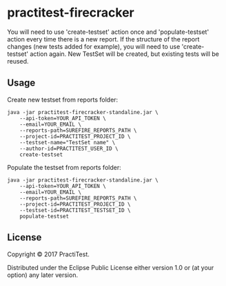 # practitest-firecracker

You will need to use 'create-testset' action once and 'populate-testset' action every time there is a new report.
If the structure of the report changes (new tests added for example), you will need to use 'create-testset' action again. New TestSet will be created, but existing tests will be reused.

## Usage

Create new testset from reports folder:

``` shell
java -jar practitest-firecracker-standaline.jar \
    --api-token=YOUR_API_TOKEN \
    --email=YOUR_EMAIL \
    --reports-path=SUREFIRE_REPORTS_PATH \
    --project-id=PRACTITEST_PROJECT_ID \
    --testset-name="TestSet name" \
    --author-id=PRACTITEST_USER_ID \
    create-testset
```

Populate the testset from reports folder:

``` shell
java -jar practitest-firecracker-standaline.jar \
    --api-token=YOUR_API_TOKEN \
    --email=YOUR_EMAIL \
    --reports-path=SUREFIRE_REPORTS_PATH \
    --project-id=PRACTITEST_PROJECT_ID \
    --testset-id=PRACTITEST_TESTSET_ID \
    populate-testset
```

## License

Copyright © 2017 PractiTest.

Distributed under the Eclipse Public License either version 1.0 or (at
your option) any later version.
